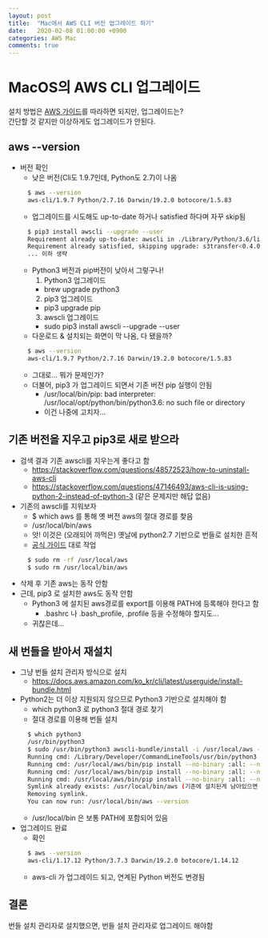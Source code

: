 ```yaml
---
layout: post
title:  "Mac에서 AWS CLI 버전 업그레이드 하기"
date:   2020-02-08 01:00:00 +0900
categories: AWS Mac
comments: true
---
```

# MacOS의 AWS CLI 업그레이드
설치 방법은 [AWS 가이드](https://docs.aws.amazon.com/ko_kr/cli/latest/userguide/install-macos.html)를 따라하면 되지만, 업그레이드는?  
간단할 것 같지만 이상하게도 업그레이드가 안된다.  

## aws --version
* 버전 확인
  + 낮은 버전(Cli도 1.9.7인데, Python도 2.7)이 나옴
  ~~~ sh
    $ aws --version
    aws-cli/1.9.7 Python/2.7.16 Darwin/19.2.0 botocore/1.5.83
  ~~~
  + 업그레이드를 시도해도 up-to-date 하거나 satisfied 하다며 자꾸 skip됨
  ~~~ sh
    $ pip3 install awscli --upgrade --user
    Requirement already up-to-date: awscli in ./Library/Python/3.6/lib/python/site-packages (1.17.12)
    Requirement already satisfied, skipping upgrade: s3transfer<0.4.0,>=0.3.0 in ./Library/Python/3.6/lib/python/site-packages (from awscli) (0.3.3)
    ... 이하 생략
  ~~~
  + Python3 버전과 pip버전이 낮아서 그렇구나!
    1. Python3 업그레이드 
      - brew upgrade python3
    2. pip3 업그레이드
      - pip3 upgrade pip 
    3. awscli 업그레이드
      - sudo pip3 install awscli --upgrade --user
  + 다운로드 & 설치되는 화면이 막 나옴, 다 됐을까?
  ~~~ sh
    $ aws --version
    aws-cli/1.9.7 Python/2.7.16 Darwin/19.2.0 botocore/1.5.83
  ~~~
    - 그대로... 뭐가 문제인가?
  + 더불어, pip3 가 업그레이드 되면서 기존 버전 pip 실행이 안됨
    - /usr/local/bin/pip: bad interpreter: /usr/local/opt/python/bin/python3.6: no such file or directory
    - 이건 나중에 고치자...

## 기존 버전을 지우고 pip3로 새로 받으라
* 검색 결과 기존 awscli를 지우는게 좋다고 함
  + https://stackoverflow.com/questions/48572523/how-to-uninstall-aws-cli
  + https://stackoverflow.com/questions/47146493/aws-cli-is-using-python-2-instead-of-python-3 (같은 문제지만 해답 없음)
* 기존의 awscli를 지워보자
  + $ which aws 를 통해 옛 버전 aws의 절대 경로를 찾음
  + /usr/local/bin/aws
  + 앗! 이것은 (오래되어 까먹은) 옛날에 python2.7 기반으로 번들로 설치한 흔적
  + [공식 가이드](https://docs.aws.amazon.com/ko_kr/cli/latest/userguide/install-bundle.html#install-bundle-uninstall) 대로 작업
  ~~~ sh
    $ sudo rm -rf /usr/local/aws
    $ sudo rm /usr/local/bin/aws
  ~~~
* 삭제 후 기존 aws는 동작 안함
* 근데, pip3 로 설치한 aws도 동작 안함
  + Python3 에 설치된 aws경로를 export를 이용해 PATH에 등록해야 한다고 함
    - .bashrc 나 .bash_profile, .profile 등을 수정해야 할지도...
  + 귀찮은데...

## 새 번들을 받아서 재설치
* 그냥 번들 설치 관리자 방식으로 설치
  + https://docs.aws.amazon.com/ko_kr/cli/latest/userguide/install-bundle.html
* Python2는 더 이상 지원되지 않으므로 Python3 기반으로 설치해야 함
  + which python3 로 python3 절대 경로 찾기
  + 절대 경로를 이용해 번들 설치 
  ~~~ sh
    $ which python3
    /usr/bin/python3
    $ sudo /usr/bin/python3 awscli-bundle/install -i /usr/local/aws -b /usr/local/bin/aws
    Running cmd: /Library/Developer/CommandLineTools/usr/bin/python3 -m venv /usr/local/aws
    Running cmd: /usr/local/aws/bin/pip install --no-binary :all: --no-cache-dir --no-index --find-links file://. setuptools_scm-3.3.3.tar.gz
    Running cmd: /usr/local/aws/bin/pip install --no-binary :all: --no-cache-dir --no-index --find-links file://. wheel-0.33.6.tar.gz
    Running cmd: /usr/local/aws/bin/pip install --no-binary :all: --no-build-isolation --no-cache-dir --no-index  --find-links file:///Users/UserName/awscli-bundle/packages awscli-1.17.12.tar.gz
    Symlink already exists: /usr/local/bin/aws (기존에 설치된게 남아있으면 나타남)
    Removing symlink.
    You can now run: /usr/local/bin/aws --version
  ~~~
  + /usr/local/bin 은 보통 PATH에 포함되어 있음
* 업그레이드 완료
  + 확인
  ~~~ sh
    $ aws --version
    aws-cli/1.17.12 Python/3.7.3 Darwin/19.2.0 botocore/1.14.12
  ~~~
  + aws-cli 가 업그레이드 되고, 연계된 Python 버전도 변경됨

## 결론
번들 설치 관리자로 설치했으면, 번들 설치 관리자로 업그레이드 해야함
